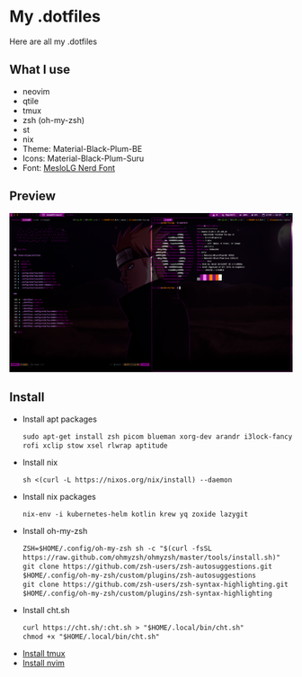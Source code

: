 # My .dotfiles

Here are all my .dotfiles

## What I use

- neovim 
- qtile
- tmux
- zsh (oh-my-zsh)
- st
- nix
- Theme: Material-Black-Plum-BE
- Icons: Material-Black-Plum-Suru
- Font: [MesloLG Nerd Font](https://github.com/andreberg/Meslo-Font)

## Preview

![Preview](/Pictures/preview.png)

## Install

- Install apt packages
    ```
    sudo apt-get install zsh picom blueman xorg-dev arandr i3lock-fancy rofi xclip stow xsel rlwrap aptitude
    ```
- Install nix
    ```
    sh <(curl -L https://nixos.org/nix/install) --daemon
    ```
- Install nix packages
    ```
    nix-env -i kubernetes-helm kotlin krew yq zoxide lazygit
    ```
- Install oh-my-zsh
    ```
    ZSH=$HOME/.config/oh-my-zsh sh -c "$(curl -fsSL https://raw.github.com/ohmyzsh/ohmyzsh/master/tools/install.sh)"
    git clone https://github.com/zsh-users/zsh-autosuggestions.git $HOME/.config/oh-my-zsh/custom/plugins/zsh-autosuggestions
    git clone https://github.com/zsh-users/zsh-syntax-highlighting.git $HOME/.config/oh-my-zsh/custom/plugins/zsh-syntax-highlighting
    ```
- Install cht.sh
    ```
    curl https://cht.sh/:cht.sh > "$HOME/.local/bin/cht.sh"
    chmod +x "$HOME/.local/bin/cht.sh"
    ```
- [Install tmux](https://github.com/3nd3r1/.tmux)
- [Install nvim](https://github.com/3nd3r1/init.lua)
